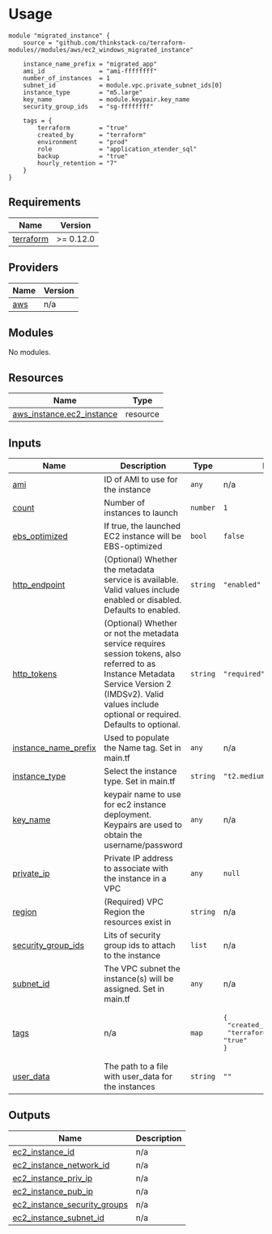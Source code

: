 # Usage
    module "migrated_instance" {
        source = "github.com/thinkstack-co/terraform-modules//modules/aws/ec2_windows_migrated_instance"

        instance_name_prefix = "migrated_app"
        ami_id               = "ami-ffffffff"
        number_of_instances  = 1
        subnet_id            = module.vpc.private_subnet_ids[0]
        instance_type        = "m5.large"
        key_name             = module.keypair.key_name
        security_group_ids   = "sg-ffffffff"

        tags = {
            terraform        = "true"
            created_by       = "terraform"
            environment      = "prod"
            role             = "application_xtender_sql"
            backup           = "true"
            hourly_retention = "7"
        }
    }


<!-- BEGIN_TF_DOCS -->
## Requirements

| Name | Version |
|------|---------|
| <a name="requirement_terraform"></a> [terraform](#requirement\_terraform) | >= 0.12.0 |

## Providers

| Name | Version |
|------|---------|
| <a name="provider_aws"></a> [aws](#provider\_aws) | n/a |

## Modules

No modules.

## Resources

| Name | Type |
|------|------|
| [aws_instance.ec2_instance](https://registry.terraform.io/providers/hashicorp/aws/latest/docs/resources/instance) | resource |

## Inputs

| Name | Description | Type | Default | Required |
|------|-------------|------|---------|:--------:|
| <a name="input_ami"></a> [ami](#input\_ami) | ID of AMI to use for the instance | `any` | n/a | yes |
| <a name="input_count"></a> [count](#input\_count) | Number of instances to launch | `number` | `1` | no |
| <a name="input_ebs_optimized"></a> [ebs\_optimized](#input\_ebs\_optimized) | If true, the launched EC2 instance will be EBS-optimized | `bool` | `false` | no |
| <a name="input_http_endpoint"></a> [http\_endpoint](#input\_http\_endpoint) | (Optional) Whether the metadata service is available. Valid values include enabled or disabled. Defaults to enabled. | `string` | `"enabled"` | no |
| <a name="input_http_tokens"></a> [http\_tokens](#input\_http\_tokens) | (Optional) Whether or not the metadata service requires session tokens, also referred to as Instance Metadata Service Version 2 (IMDSv2). Valid values include optional or required. Defaults to optional. | `string` | `"required"` | no |
| <a name="input_instance_name_prefix"></a> [instance\_name\_prefix](#input\_instance\_name\_prefix) | Used to populate the Name tag. Set in main.tf | `any` | n/a | yes |
| <a name="input_instance_type"></a> [instance\_type](#input\_instance\_type) | Select the instance type. Set in main.tf | `string` | `"t2.medium"` | no |
| <a name="input_key_name"></a> [key\_name](#input\_key\_name) | keypair name to use for ec2 instance deployment. Keypairs are used to obtain the username/password | `any` | n/a | yes |
| <a name="input_private_ip"></a> [private\_ip](#input\_private\_ip) | Private IP address to associate with the instance in a VPC | `any` | `null` | no |
| <a name="input_region"></a> [region](#input\_region) | (Required) VPC Region the resources exist in | `string` | n/a | yes |
| <a name="input_security_group_ids"></a> [security\_group\_ids](#input\_security\_group\_ids) | Lits of security group ids to attach to the instance | `list` | n/a | yes |
| <a name="input_subnet_id"></a> [subnet\_id](#input\_subnet\_id) | The VPC subnet the instance(s) will be assigned. Set in main.tf | `any` | n/a | yes |
| <a name="input_tags"></a> [tags](#input\_tags) | n/a | `map` | <pre>{<br>  "created_by": "terraform",<br>  "terraform": "true"<br>}</pre> | no |
| <a name="input_user_data"></a> [user\_data](#input\_user\_data) | The path to a file with user\_data for the instances | `string` | `""` | no |

## Outputs

| Name | Description |
|------|-------------|
| <a name="output_ec2_instance_id"></a> [ec2\_instance\_id](#output\_ec2\_instance\_id) | n/a |
| <a name="output_ec2_instance_network_id"></a> [ec2\_instance\_network\_id](#output\_ec2\_instance\_network\_id) | n/a |
| <a name="output_ec2_instance_priv_ip"></a> [ec2\_instance\_priv\_ip](#output\_ec2\_instance\_priv\_ip) | n/a |
| <a name="output_ec2_instance_pub_ip"></a> [ec2\_instance\_pub\_ip](#output\_ec2\_instance\_pub\_ip) | n/a |
| <a name="output_ec2_instance_security_groups"></a> [ec2\_instance\_security\_groups](#output\_ec2\_instance\_security\_groups) | n/a |
| <a name="output_ec2_instance_subnet_id"></a> [ec2\_instance\_subnet\_id](#output\_ec2\_instance\_subnet\_id) | n/a |
<!-- END_TF_DOCS -->